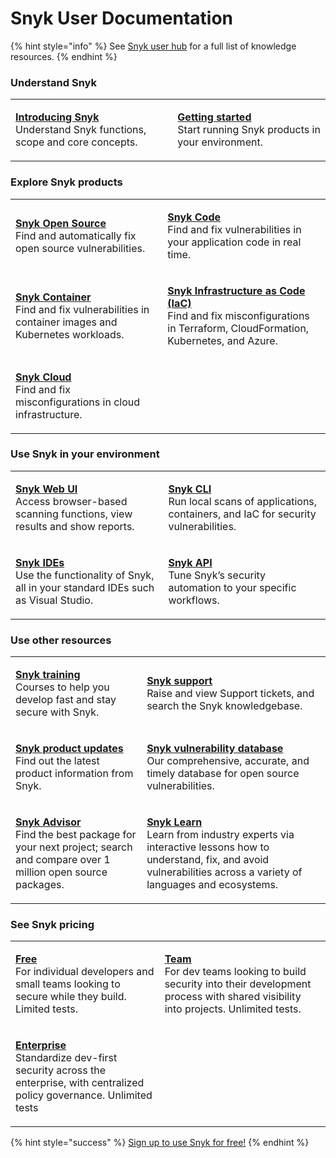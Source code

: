 # Snyk User Documentation

{% hint style="info" %}
See [Snyk user hub](https://snyk.io/user-hub/) for a full list of knowledge resources.
{% endhint %}

### Understand Snyk

|                                                                                                                                                   |                                                                                                                            |
| ------------------------------------------------------------------------------------------------------------------------------------------------- | -------------------------------------------------------------------------------------------------------------------------- |
| <p><a href="getting-started/introducing-snyk.md"><strong>Introducing Snyk</strong></a><br>Understand Snyk functions, scope and core concepts.</p> | <p><a href="getting-started/"><strong>Getting started</strong></a><br>Start running Snyk products in your environment.</p> |

### Explore Snyk products

|                                                                                                                                                     |                                                                                                                                                                                                                   |
| --------------------------------------------------------------------------------------------------------------------------------------------------- | ----------------------------------------------------------------------------------------------------------------------------------------------------------------------------------------------------------------- |
| <p><a href="products/snyk-open-source/"><strong>Snyk Open Source</strong></a><br>Find and automatically fix open source vulnerabilities.</p>        | <p><a href="products/snyk-code/"><strong>Snyk Code</strong></a><br>Find and fix vulnerabilities in your application code in real time.</p>                                                                        |
| <p><a href="scan-containers/"><strong>Snyk Container</strong></a><br>Find and fix vulnerabilities in container images and Kubernetes workloads.</p> | <p><a href="scan-cloud-deployment/snyk-infrastructure-as-code/"><strong>Snyk Infrastructure as Code (IaC)</strong></a><br>Find and fix misconfigurations in Terraform, CloudFormation, Kubernetes, and Azure.</p> |
| <p><a href="scan-cloud-deployment/snyk-cloud/"><strong>Snyk Cloud</strong></a><br>Find and fix misconfigurations in cloud infrastructure.</p>       |                                                                                                                                                                                                                   |

### Use Snyk in your environment

|                                                                                                                                                                                              |                                                                                                                                                |
| -------------------------------------------------------------------------------------------------------------------------------------------------------------------------------------------- | ---------------------------------------------------------------------------------------------------------------------------------------------- |
| <p><a href="getting-started/quickstart/create-a-snyk-account/snyk-web-ui.md"><strong>Snyk Web UI</strong></a><br>Access browser-based scanning functions, view results and show reports.</p> | <p><a href="snyk-cli/"><strong>Snyk CLI</strong></a><br>Run local scans of applications, containers, and IaC for security vulnerabilities.</p> |
| <p><a href="ide-tools/"><strong>Snyk IDEs</strong></a><br>Use the functionality of Snyk, all in your standard IDEs such as Visual Studio.</p>                                                | <p><a href="snyk-api-info/"><strong>Snyk API</strong></a><br>Tune Snyk’s security automation to your specific workflows.</p>                   |

### Use other resources

|                                                                                                                                                                                     |                                                                                                                                                                                                                                                                        |
| ----------------------------------------------------------------------------------------------------------------------------------------------------------------------------------- | ---------------------------------------------------------------------------------------------------------------------------------------------------------------------------------------------------------------------------------------------------------------------- |
| <p><a href="https://training.snyk.io/"><strong>Snyk training</strong><br></a>Courses to help you develop fast and stay secure with Snyk.</p>                                        | <p><a href="https://support.snyk.io/hc/en-us"><strong>Snyk support</strong><br></a>Raise and view Support tickets, and search the Snyk knowledgebase.</p>                                                                                                              |
| <p><a href="https://updates.snyk.io/"><strong>Snyk product updates</strong><br></a>Find out the latest product information from Snyk.</p>                                           | <p><a href="https://security.snyk.io/"><strong>Snyk vulnerability database</strong><br></a>Our comprehensive, accurate, and timely database for open source vulnerabilities.</p>                                                                                       |
| <p><a href="https://snyk.io/advisor/"><strong>Snyk Advisor</strong><br></a>Find the best package for your next project; search and compare over 1 million open source packages.</p> | <p><a href="https://learn.snyk.io/"><strong>Snyk Learn</strong></a><a href="https://security.snyk.io/"><br></a>Learn from industry experts via interactive lessons how to understand, fix, and avoid vulnerabilities across a variety of languages and ecosystems.</p> |

### See Snyk pricing

|                                                                                                                                                                                      |                                                                                                                                                                                                    |
| ------------------------------------------------------------------------------------------------------------------------------------------------------------------------------------ | -------------------------------------------------------------------------------------------------------------------------------------------------------------------------------------------------- |
| <p><a href="https://snyk.io/plans/"><strong>Free</strong><br></a>For individual developers and small teams looking to secure while they build. Limited tests.</p>                    | <p><a href="https://snyk.io/plans/"><strong>Team</strong><br></a>For dev teams looking to build security into their development process with shared visibility into projects. Unlimited tests.</p> |
| <p><a href="https://snyk.io/plans/"><strong>Enterprise</strong><br></a>Standardize dev-first security across the enterprise, with centralized policy governance. Unlimited tests</p> |                                                                                                                                                                                                    |

{% hint style="success" %}
[Sign up to use Snyk for free!](https://snyk.io/login?cta=sign-up\&loc=nav\&page=support\_docs\_page)
{% endhint %}
